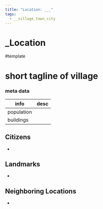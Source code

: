 ```yaml
---
title: "Location: ___"
tags:
  - __village_town_city
---
```


# \_Location

\#template 

# short tagline of village

### meta data

|info|desc|
|----|----|
|population||
|buildings||

## Citizens

* 

## Landmarks

* 

## Neighboring Locations

* 
